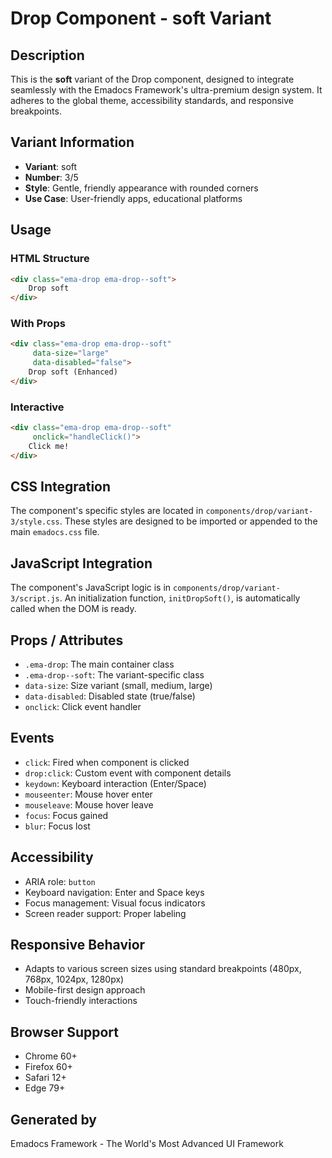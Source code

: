 # Drop Component - soft Variant

## Description
This is the **soft** variant of the Drop component, designed to integrate seamlessly with the Emadocs Framework's ultra-premium design system. It adheres to the global theme, accessibility standards, and responsive breakpoints.

## Variant Information
- **Variant**: soft
- **Number**: 3/5
- **Style**: Gentle, friendly appearance with rounded corners
- **Use Case**: User-friendly apps, educational platforms

## Usage

### HTML Structure
```html
<div class="ema-drop ema-drop--soft">
    Drop soft
</div>
```

### With Props
```html
<div class="ema-drop ema-drop--soft" 
     data-size="large" 
     data-disabled="false">
    Drop soft (Enhanced)
</div>
```

### Interactive
```html
<div class="ema-drop ema-drop--soft" 
     onclick="handleClick()">
    Click me!
</div>
```

## CSS Integration
The component's specific styles are located in `components/drop/variant-3/style.css`. These styles are designed to be imported or appended to the main `emadocs.css` file.

## JavaScript Integration
The component's JavaScript logic is in `components/drop/variant-3/script.js`. An initialization function, `initDropSoft()`, is automatically called when the DOM is ready.

## Props / Attributes
- `.ema-drop`: The main container class
- `.ema-drop--soft`: The variant-specific class
- `data-size`: Size variant (small, medium, large)
- `data-disabled`: Disabled state (true/false)
- `onclick`: Click event handler

## Events
- `click`: Fired when component is clicked
- `drop:click`: Custom event with component details
- `keydown`: Keyboard interaction (Enter/Space)
- `mouseenter`: Mouse hover enter
- `mouseleave`: Mouse hover leave
- `focus`: Focus gained
- `blur`: Focus lost

## Accessibility
- ARIA role: `button`
- Keyboard navigation: Enter and Space keys
- Focus management: Visual focus indicators
- Screen reader support: Proper labeling

## Responsive Behavior
- Adapts to various screen sizes using standard breakpoints (480px, 768px, 1024px, 1280px)
- Mobile-first design approach
- Touch-friendly interactions

## Browser Support
- Chrome 60+
- Firefox 60+
- Safari 12+
- Edge 79+

## Generated by
Emadocs Framework - The World's Most Advanced UI Framework
